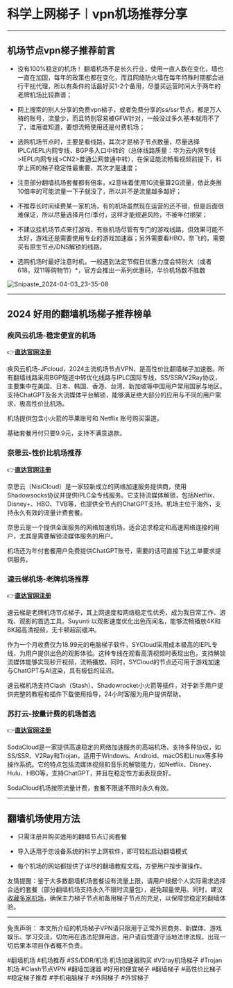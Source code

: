 # 科学上网梯子︱vpn机场推荐分享
---
## 机场节点vpn梯子推荐前言
* 没有100%稳定的机场！ 翻墙机场不是长久行业，使用一直人数在变化，墙也一直在加固，每年的政策也都在变化，而且网络防火墙在每年特殊时期都会进行干扰代理，所以有条件的话最好买1-2个备用，尽量买运营时间大于两年的老牌机场比较靠谱；

* 网上搜索的别人分享的免费vpn梯子，或者免费分享的ss/ssr节点，都是万人骑的账号，流量少，而且特别容易被GFW针对，一般没过多久基本就用不了了，谁用谁知道，要想流畅使用还是付费机场；

* 选购机场节点时，主要是看线路，其次才是梯子节点数量，尽量选择IPLC/IEPL内网专线、BGP多入口中转的（总体线路质量：华为云内网专线>IEPL内网专线>CN2>普通公网普通中转），在保证能流畅看视频前提下，科学上网的梯子稳定性最重要，其次才是速度；

* 注意部分翻墙机场套餐都有倍率，x2意味着使用1G流量算2G流量，依此类推10倍率的可能流量一下子就没了，所以并不是流量越多越好；

* 不推荐长时间续费某一家机场，有的机场虽然现在运营的还不错，但是后面很难保证，所以尽量选择月付/季付，这样才能规避风险，不被年付绑架；

* 不建议挂机场节点来打游戏，有些机场尽管有专门的游戏线路，但效果可能不太好，游戏还是需要使用专业的游戏加速器；另外需要看HBO，奈飞的，需要买有原生节点/DNS解锁的线路。

* 选购机场时最好注意时机，一般遇到法定节假日优惠力度会特别大（或者618，双11等购物节）*，官方会推出一系列优惠码，半价机场数不胜数

![Snipaste_2024-04-03_23-35-08](https://github.com/VPN-CN/kexueshangwang/assets/156046824/28a74b0f-f913-4f65-a1ba-73301692da6d)


--- 
## 2024 好用的翻墙机场梯子推荐榜单

### 疾风云机场-稳定便宜的机场
👉[**直达官网注册**](https://go.51tz.cc/jfcloud)

疾风云机场-JFcloud，2024主流机场节点VPN，是高性价比翻墙梯子加速器。所有翻墙线路采用BGP隧道中转优化线路与IPLC国际专线，SS/SSR/V2Ray协议，主要集中在美国、日本、韩国、香港、台湾、新加坡等中国用户常用国家与地区。支持ChatGPT及各大流媒体平台解锁，能够满足绝大部分的应用与不同的用户需求，极高性价比机场。

机场提供包含小火箭的苹果账号和 Netflix 账号购买渠道。

基础套餐月付只要9.9元，支持不满意退款。

### 奈思云-性价比机场推荐
👉[**直达官网注册**](https://go.51tz.cc/nicecloud)

奈思云（NisiCloud）是一家较新成立的网络加速服务提供商，使用Shadowsocks协议并提供IPLC全专线服务。它支持流媒体解锁，包括Netflix、Disney+、HBO、TVB等，也提供全节点的ChatGPT支持。机场主位于海外，支持永久有效的流量计费套餐。

奈思云是一个提供全面服务的网络加速机场，适合追求稳定和高速网络连接的用户，尤其是需要解锁流媒体服务的用户。

机场还为年付套餐用户免费提供ChatGPT账号，需要的话可直接下达工单要求提供服务。

### 速云梯机场-老牌机场推荐
👉[**直达官网注册**](https://go.51tz.cc/sycloud)

速云梯是老牌机场节点梯子，其上网速度和网络稳定性优秀，成为我日常工作、游戏、观影的首选工具。Suyunti 以观影速度优化出色而闻名，能够流畅播放4K和8K超高清视频，无卡顿超前缓冲。

作为一个月收费仅为18.99元的电脑梯子软件，SYCloud采用成本极高的IEPL专线，为用户提供出色的观影体验。这种专线在观看高清视频时表现出色，支持解锁流媒体能够实现秒开视频，流畅播放。同时，SYCloud的节点还可用于游戏加速与ChatGPT与AI渲染，具有极低的延迟。

速云梯机场支持Clash（Stash）、Shadowrocket小火箭等插件，对于新手用户提供完整的教程和插件下载使用指导，24小时客服为用户提供帮助。

### 苏打云-按量计费的机场首选
👉[**直达官网注册**](https://go.51tz.cc/sodacloud)

SodaCloud是一家提供高速稳定的网络加速服务的高端机场，支持多种协议，如SS/SSR、V2Ray和Trojan，适用于Windows、Android、macOS和Linux等多种操作系统。它的特点包括流媒体视频和音乐的解锁能力，如Netflix、Disney、Hulu、HBO等，支持ChatGPT，并且在稳定性方面表现良好。

SodaCloud机场按照流量计费，套餐不限速不限时永久有效。

---
## 翻墙机场使用方法

- 只需注册并购买适用的翻墙节点订阅套餐
  
- 导入适用于您设备系统的科学上网软件，即可轻松启动翻墙模式

- 每个机场的网站都提供了详尽的翻墙教程文档，方便用户按步骤操作。

友情提醒：鉴于大多数翻墙机场套餐设有流量上限，请用户根据个人实际需求选择合适的套餐（部分翻墙机场支持永久不限时流量包），避免超量使用。同时，建议[收藏多家机场](https://2025vpn.gitbook.io/vpn-01)，确保主力梯子节点和备用梯子节点的充足，以保障您稳定的翻墙体验。

-----

免责声明： 本文所介绍的机场梯子VPN请只限用于正常外贸商务、新媒体、游戏娱乐、学习交流，切勿用在违法犯罪用途，用户请自觉遵守当地法律法规，出现一切后果本项目作者概不负责。

#翻墙机场 #机场推荐 #SS/DDR/机场 机场加速器购买 #V2ray机场梯子 #Trojan机场 #Clash节点VPN #翻墙加速器 #好用的便宜梯子 #翻墙梯子 #高性价比梯子 #稳定梯子推荐 #手机电脑梯子 #外网梯子 #外贸梯子

